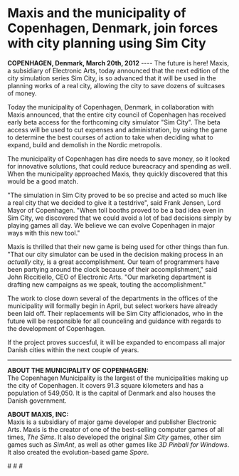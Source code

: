 Maxis and the municipality of Copenhagen, Denmark, join forces with city planning using Sim City
================================================================================================

**COPENHAGEN, Denmark, March 20th, 2012** ---- The future is here! Maxis, a subsidiary of Electronic Arts,
today announced that the next edition of the city simulation series Sim City, is so advanced that it will
be used in the planning works of a real city, allowing the city to save dozens of suitcases of money.

Today the municipality of Copenhagen, Denmark, in collaboration with Maxis announced, that the entire
city council of Copenhagen has received early beta access for the forthcoming city simulator "Sim City".
The beta access will be used to cut expenses and administration, by using the game to determine the best
courses of action to take when deciding what to expand, build and demolish in the Nordic metropolis.

The municipality of Copenhagen has dire needs to save money, so it looked for innovative solutions,
that could reduce bureacracy and spending as well. When the municipality approached Maxis, they quickly
discovered that this would be a good match.

"The simulation in Sim City proved to be so precise and acted so much like a real city that we decided to
give it a testdrive", said Frank Jensen, Lord Mayor of Copenhagen. "When toll booths proved to be a bad idea
even in Sim City, we discovered that we could avoid a lot of bad decisions simply by playing games all day.
We believe we can evolve Copenhagen in major ways with this new tool."

Maxis is thrilled that their new game is being used for other things than fun. "That our city simulator can
be used in the decision making process in an *actually* city, is a great accomplishment. Our team of programmers
have been partying around the clock because of their accomplishment," said John Riccitiello, CEO of Electronic Arts.
"Our marketing department is drafting new campaigns as we speak, touting the accomplishment."

The work to close down several of the departments in the offices of the municipality will formally begin in April,
but select workers have already been laid off. Their replacements will be Sim City afficionados, who in the
future will be responsible for all counceling and guidance with regards to the development of Copenhagen.

If the project proves succesful, it will be expanded to encompass all major Danish cities within the next couple of
years.

---

**ABOUT THE MUNICIPALITY OF COPENHAGEN:**  
The Copenhagen Municipality is the largest of the municipalities making up the city of Copenhagen. It covers 91.3 square
kilometers and has a population of 549,050. It is the capital of Denmark and also houses the Danish government.

**ABOUT MAXIS, INC:**  
Maxis is a subsidiary of major game developer and publisher Electronic Arts. Maxis is the creator of one of the
best-selling computer games of all times, *The Sims*. It also developed the original *Sim City* games, other sim
games such as *SimAnt*, as well as other games like *3D Pinball for Windows*. It also created the evolution-based
game *Spore*.

\# \# \#